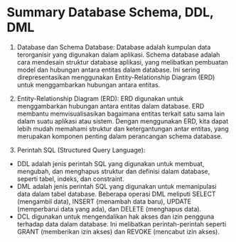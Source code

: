 
# Summary Database Schema, DDL, DML

1. Database dan Schema Database:
Database adalah kumpulan data terorganisir yang digunakan dalam aplikasi.
Schema database adalah cara mendesain struktur database aplikasi, yang melibatkan pembuatan model dan hubungan antara entitas dalam database. Ini sering direpresentasikan menggunakan Entity-Relationship Diagram (ERD) untuk menggambarkan hubungan antara entitas.

2. Entity-Relationship Diagram (ERD):
ERD digunakan untuk menggambarkan hubungan antara entitas dalam database. ERD membantu memvisualisasikan bagaimana entitas terkait satu sama lain dalam suatu aplikasi atau sistem. Dengan menggunakan ERD, kita dapat lebih mudah memahami struktur dan ketergantungan antar entitas, yang merupakan komponen penting dalam perancangan schema database.

3. Perintah SQL (Structured Query Language):
- DDL adalah jenis perintah SQL yang digunakan untuk membuat, mengubah, dan menghapus struktur dan definisi dalam database, seperti tabel, indeks, dan constraint.
- DML adalah jenis perintah SQL yang digunakan untuk memanipulasi data dalam tabel database. Beberapa operasi DML meliputi SELECT (mengambil data), INSERT (menambah data baru), UPDATE (memperbarui data yang ada), dan DELETE (menghapus data).
- DCL digunakan untuk mengendalikan hak akses dan izin pengguna terhadap data dalam database. Ini melibatkan perintah-perintah seperti GRANT (memberikan izin akses) dan REVOKE (mencabut izin akses).


